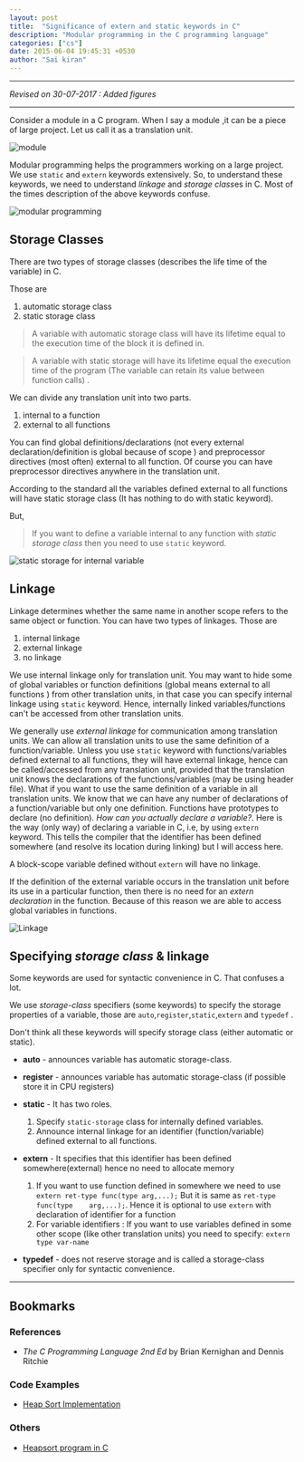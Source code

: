 ```yaml
---
layout: post
title:  "Significance of extern and static keywords in C"
description: "Modular programming in the C programming language"
categories: ["cs"]
date: 2015-06-04 19:45:31 +0530
author: "Sai kiran"
---
```


---

*Revised on 30-07-2017 : Added figures*

---


Consider a module in a C program. 
When I say a module ,it can be a piece of large project. 
Let us call it as a translation unit. 

![module](module.jpeg)

Modular programming helps the programmers working on a large project.
We use `static` and `extern` keywords extensively.
So, to understand these keywords, we need to understand *linkage* and *storage class*es in C. 
Most of the times description of the above keywords confuse.

![modular programming](modular_programming.jpeg)

## Storage Classes
There are two types of storage classes (describes the life time of the variable) in C. 

Those are

1. automatic storage class
2. static storage class

> A variable with automatic storage class will have its lifetime equal to the execution time of the block it is defined in.

> A variable with static storage will have its lifetime equal the execution time of the program (The variable can retain its value between function calls) .

We can divide any translation unit into two parts.

1. internal to a function
2. external to all functions

You can find global definitions/declarations (not every external declaration/definition is global because of scope ) and preprocessor directives (most often) external to all function. 
Of course you can have preprocessor directives anywhere in the translation unit.


According to the standard all the variables defined external to all functions will have static storage class (It has nothing to do with static keyword).

But,
> If you want to define a variable internal to any function with *static storage class* then you need to use `static` keyword.

![static storage for internal variable](static_storage_for_internal_variable.jpeg)

## Linkage
Linkage determines whether the same name in another scope refers to the same object or function. You can have two types of linkages. Those are

1. internal linkage
2. external linkage
3. no linkage

We use internal linkage only for translation unit. 
You may want to hide some of global variables or function definitions (global means external to all functions ) 
from other translation units, in that case you can specify internal linkage using `static` keyword. Hence, internally linked variables/functions can't be accessed from other translation units.

We generally use *external linkage* for communication among translation units. 
We can allow all translation units to use the same definition of a function/variable. 
Unless you use `static` keyword with functions/variables defined external to all functions, 
they will have external linkage, hence can be 
called/accessed from any translation unit, provided that the translation unit knows the declarations of the 
functions/variables (may be using header file). 
What if you want to use the same definition of a variable in all translation units. 
We know that we can have any number of declarations of a function/variable but only one definition. 
Functions have prototypes to declare (no definition). 
*How can you actually declare a variable?*.
Here is the way (only way) of declaring a variable in C, i.e, by using `extern` keyword. 
This tells the compiler that the identifier has been defined somewhere (and resolve its location during linking) but I will access here.

A block-scope variable defined without `extern` will have no linkage.

If the definition of the external variable occurs in the translation unit before its use in a particular function, 
then there is no need for an *extern declaration* in the function. Because of this reason we are able to access global variables in functions.

![Linkage](linkage.jpeg)

## Specifying *storage class* & linkage
Some keywords are used for syntactic convenience in C. That confuses a lot.

We use *storage-class* specifiers (some keywords) to specify the storage properties of a variable, 
those are `auto`,`register`,`static`,`extern` and `typedef` .

Don't think all these keywords will specify storage class (either automatic or static).

- **auto** - announces variable has automatic storage-class.
- **register** - announces variable has automatic storage-class (if possible store it in CPU registers)
- **static** - It has two roles.
    1. Specify `static-storage` class for internally defined variables.
    2. Announce internal linkage for an identifier (function/variable) defined external to all functions.

- **extern**  - It specifies that this identifier has been defined somewhere(external) hence no need to allocate memory
    1. If you want to use function defined in somewhere we need to use
          `extern ret-type func(type arg,...);`
         But it is same as   `ret-type   func(type    arg,...);`.
         Hence it is optional to use `extern` with declaration of identifier for a function
    2. For variable identifiers : 
        If you want to use variables defined in some other scope 
        (like other translation units) you need to specify:
         `extern type var-name`

- **typedef** - does not reserve storage and is called a storage-class specifier only for
syntactic convenience.

-------

## Bookmarks

### References
- *The C Programming Language 2nd Ed* by Brian Kernighan and Dennis Ritchie

### Code Examples
- [Heap Sort Implementation](https://github.com/nsaikiran/MyPrograms/tree/master/C/HeapSort)

### Others
- [Heapsort program in C](http://myprogramsforyou.blogspot.in/2015/08/heapsort-program-in-c.html)